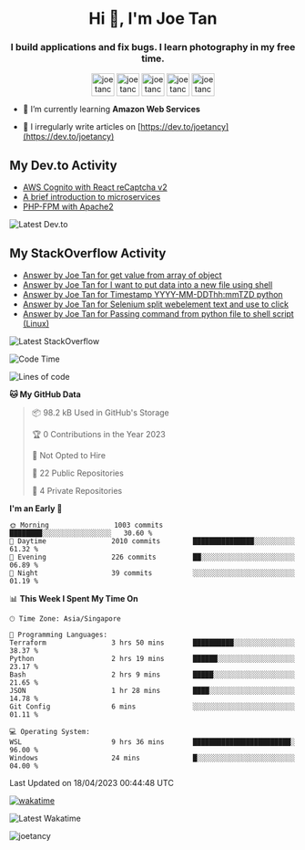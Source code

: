 <h1 align="center">Hi 👋, I'm Joe Tan</h1>
<h3 align="center">I build applications and fix bugs. I learn photography in my free time.</h3>

<p align="center">
<a href="https://dev.to/joetancy" target="blank"><img align="center" src="https://cdn.jsdelivr.net/npm/simple-icons@3.0.1/icons/dev-dot-to.svg" alt="joetancy" height="40" width="40" /></a>
<a href="https://twitter.com/joetancy" target="blank"><img align="center" src="https://cdn.jsdelivr.net/npm/simple-icons@3.0.1/icons/twitter.svg" alt="joetancy" height="40" width="40" /></a>
<a href="https://linkedin.com/in/joetancy" target="blank"><img align="center" src="https://cdn.jsdelivr.net/npm/simple-icons@3.0.1/icons/linkedin.svg" alt="joetancy" height="40" width="40" /></a>
<a href="https://fb.com/joetancy" target="blank"><img align="center" src="https://cdn.jsdelivr.net/npm/simple-icons@3.0.1/icons/facebook.svg" alt="joetancy" height="40" width="40" /></a>
<a href="https://instagram.com/joetancy" target="blank"><img align="center" src="https://cdn.jsdelivr.net/npm/simple-icons@3.0.1/icons/instagram.svg" alt="joetancy" height="40" width="40" /></a>
</p>

- 🌱  I’m currently learning **Amazon Web Services**

- 📝  I irregularly write articles on [https://dev.to/joetancy](https://dev.to/joetancy)

## My Dev.to Activity
<!-- BLOG-POST-LIST:START -->
- [AWS Cognito with React reCaptcha v2](https://dev.to/joetancy/aws-cognito-with-react-recaptcha-v2-3bn2)
- [A brief introduction to microservices](https://dev.to/joetancy/a-brief-introduction-to-microservices-1d5n)
- [PHP-FPM with Apache2](https://dev.to/joetancy/php-fpm-with-apache2-2mk0)
<!-- BLOG-POST-LIST:END -->
![Latest Dev.to](https://github.com/joetancy/joetancy/workflows/Latest%20Dev.to/badge.svg)

## My StackOverflow Activity
<!-- STACKOVERFLOW:START -->
- [Answer by Joe Tan for get value from array of object](https://stackoverflow.com/questions/63155406/get-value-from-array-of-object/63155483#63155483)
- [Answer by Joe Tan for I want to put data into a new file using shell](https://stackoverflow.com/questions/63154805/i-want-to-put-data-into-a-new-file-using-shell/63154878#63154878)
- [Answer by Joe Tan for Timestamp YYYY-MM-DDThh:mmTZD python](https://stackoverflow.com/questions/63154080/timestamp-yyyy-mm-ddthhmmtzd-python/63154256#63154256)
- [Answer by Joe Tan for Selenium split webelement text and use to click](https://stackoverflow.com/questions/63153999/selenium-split-webelement-text-and-use-to-click/63154083#63154083)
- [Answer by Joe Tan for Passing command from python file to shell script &lpar;Linux&rpar;](https://stackoverflow.com/questions/63153688/passing-command-from-python-file-to-shell-script-linux/63153770#63153770)
<!-- STACKOVERFLOW:END -->
![Latest StackOverflow](https://github.com/joetancy/joetancy/workflows/Latest%20StackOverflow/badge.svg)

<!--START_SECTION:waka-->
![Code Time](http://img.shields.io/badge/Code%20Time-883%20hrs%2021%20mins-blue)

![Lines of code](https://img.shields.io/badge/From%20Hello%20World%20I%27ve%20Written-46.5%20million%20lines%20of%20code-blue)

**🐱 My GitHub Data** 

> 📦 98.2 kB Used in GitHub's Storage 
 > 
> 🏆 0 Contributions in the Year 2023
 > 
> 🚫 Not Opted to Hire
 > 
> 📜 22 Public Repositories 
 > 
> 🔑 4 Private Repositories 
 > 
**I'm an Early 🐤** 

```text
🌞 Morning                1003 commits        ████████░░░░░░░░░░░░░░░░░   30.60 % 
🌆 Daytime                2010 commits        ███████████████░░░░░░░░░░   61.32 % 
🌃 Evening                226 commits         ██░░░░░░░░░░░░░░░░░░░░░░░   06.89 % 
🌙 Night                  39 commits          ░░░░░░░░░░░░░░░░░░░░░░░░░   01.19 % 
```


📊 **This Week I Spent My Time On** 

```text
🕑︎ Time Zone: Asia/Singapore

💬 Programming Languages: 
Terraform                3 hrs 50 mins       ██████████░░░░░░░░░░░░░░░   38.37 % 
Python                   2 hrs 19 mins       ██████░░░░░░░░░░░░░░░░░░░   23.17 % 
Bash                     2 hrs 9 mins        █████░░░░░░░░░░░░░░░░░░░░   21.65 % 
JSON                     1 hr 28 mins        ████░░░░░░░░░░░░░░░░░░░░░   14.78 % 
Git Config               6 mins              ░░░░░░░░░░░░░░░░░░░░░░░░░   01.11 % 

💻 Operating System: 
WSL                      9 hrs 36 mins       ████████████████████████░   96.00 % 
Windows                  24 mins             █░░░░░░░░░░░░░░░░░░░░░░░░   04.00 % 
```


 Last Updated on 18/04/2023 00:44:48 UTC
<!--END_SECTION:waka-->
[![wakatime](https://wakatime.com/badge/user/e0e3a0f0-6d69-4241-946d-0baaf7b91278.svg)](https://wakatime.com/@e0e3a0f0-6d69-4241-946d-0baaf7b91278)

![Latest Wakatime](https://github.com/joetancy/joetancy/workflows/Latest%20Wakatime/badge.svg)

<p align="left"> <img src="https://komarev.com/ghpvc/?username=joetancy" alt="joetancy" /> </p>

